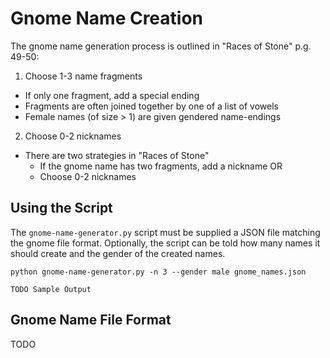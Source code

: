 # Gnome Name Creation

The gnome name generation process is outlined in "Races of Stone" p.g. 49-50:

1. Choose 1-3 name fragments
  - If only one fragment, add a special ending
  - Fragments are often joined together by one of a list of vowels
  - Female names (of size > 1) are given gendered name-endings 
2. Choose 0-2 nicknames
  - There are two strategies in "Races of Stone"
    - If the gnome name has two fragments, add a nickname OR
    - Choose 0-2 nicknames

## Using the Script

The `gnome-name-generator.py` script must be supplied a JSON file matching the gnome file format. Optionally, the script can be told how many names it should create and the gender of the created names.

```
python gnome-name-generator.py -n 3 --gender male gnome_names.json 

TODO Sample Output
```

## Gnome Name File Format

TODO
